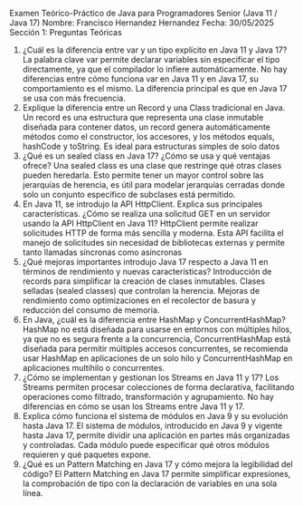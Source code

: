 Examen Teórico-Práctico de Java para Programadores Senior (Java 11 / Java 17)
Nombre: Francisco Hernandez Hernandez
 Fecha: 30/05/2025	
Sección 1: Preguntas Teóricas
1.	¿Cuál es la diferencia entre var y un tipo explícito en Java 11 y Java 17?
La palabra clave var permite declarar variables sin especificar el tipo directamente, ya que el compilador lo infiere automáticamente. No hay diferencias entre cómo funciona var en Java 11 y en Java 17, su comportamiento es el mismo. La diferencia principal es que en Java 17 se usa con más frecuencia.
2.	Explique la diferencia entre un Record y una Class tradicional en Java.
Un record es una estructura que representa una clase inmutable diseñada para contener datos, un record genera automáticamente métodos como el constructor, los accesores, y los métodos equals, hashCode y toString. Es ideal para estructuras simples de solo datos
3.	¿Qué es un sealed class en Java 17? ¿Cómo se usa y qué ventajas ofrece?
Una sealed class es una clase que restringe qué otras clases pueden heredarla. Esto permite tener un mayor control sobre las jerarquías de herencia, es útil para modelar jerarquías cerradas donde solo un conjunto específico de subclases está permitido.
4.	En Java 11, se introdujo la API HttpClient. Explica sus principales características. ¿Cómo se realiza una solicitud GET en un servidor usando la API HttpClient en Java 11?
HttpClient permite realizar solicitudes HTTP de forma más sencilla y moderna. Esta API facilita el manejo de solicitudes sin necesidad de bibliotecas externas y permite tanto llamadas síncronas como asíncronas
5.	¿Qué mejoras importantes introdujo Java 17 respecto a Java 11 en términos de rendimiento y nuevas características?
Introducción de records para simplificar la creación de clases inmutables.
Clases selladas (sealed classes) que controlan la herencia.
Mejoras de rendimiento como optimizaciones en el recolector de basura y reducción del consumo de memoria.
6.	En Java, ¿cuál es la diferencia entre HashMap y ConcurrentHashMap?
HashMap no está diseñada para usarse en entornos con múltiples hilos, ya que no es segura frente a la concurrencia, ConcurrentHashMap está diseñada para permitir múltiples accesos concurrentes, se recomienda usar HashMap en aplicaciones de un solo hilo y ConcurrentHashMap en aplicaciones multihilo o concurrentes.
7.	¿Cómo se implementan y gestionan los Streams en Java 11 y 17?
Los Streams permiten procesar colecciones de forma declarativa, facilitando operaciones como filtrado, transformación y agrupamiento. No hay diferencias en cómo se usan los Streams entre Java 11 y 17.
8.	Explica cómo funciona el sistema de módulos en Java 9 y su evolución hasta Java 17.
El sistema de módulos, introducido en Java 9 y vigente hasta Java 17, permite dividir una aplicación en partes más organizadas y controladas. Cada módulo puede especificar qué otros módulos requieren y qué paquetes expone.
9.	¿Qué es un Pattern Matching en Java 17 y cómo mejora la legibilidad del código?
El Pattern Matching en Java 17 permite simplificar expresiones, la comprobación de tipo con la declaración de variables en una sola línea. 

